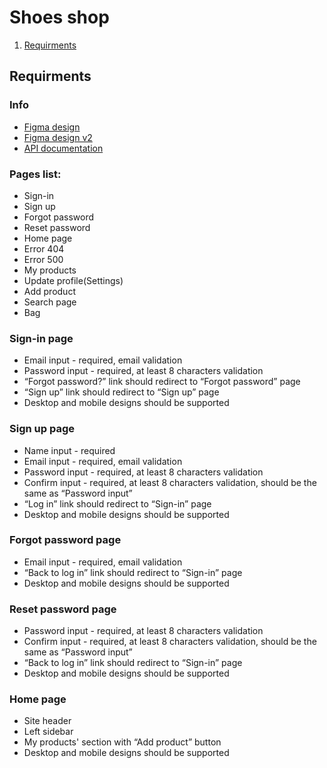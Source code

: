 # Shoes shop

1. [Requirments](#requirments)

## Requirments
### Info 
- [Figma design](https://www.figma.com/file/2GY85OWH9Gn3oEp5S6vktP/SHOES_STORE_TEAM2?type=design&node-id=3302-3328&t=EH0EoOAacUTBUTCc-0)
- [Figma design v2](https://www.figma.com/file/ny4CJBOFrocjV27M3ev76q/Shoes-shop?type=design&node-id=32-6042&t=KUiKdDdLsfgABFnL-0)
- [API documentation](https://shoes-shop-strapi.herokuapp.com/documentation)

### Pages list:

- Sign-in
- Sign up
- Forgot password
- Reset password
- Home page
- Error 404
- Error 500
- My products
- Update profile(Settings)
- Add product
- Search page
- Bag

### Sign-in page

- Email input - required, email validation
- Password input - required, at least 8 characters validation
- “Forgot password?” link should redirect to “Forgot password” page
- “Sign up” link should redirect to “Sign up” page
- Desktop and mobile designs should be supported

### Sign up page

- Name input - required
- Email input - required, email validation
- Password input - required, at least 8 characters validation
- Confirm input - required, at least 8 characters validation, should be the same as “Password input”
- “Log in” link should redirect to “Sign-in” page
- Desktop and mobile designs should be supported

### Forgot password page

- Email input - required, email validation
- “Back to log in” link should redirect to “Sign-in” page
- Desktop and mobile designs should be supported

### Reset password page

- Password input - required, at least 8 characters validation
- Confirm input - required, at least 8 characters validation, should be the same as “Password input”
- “Back to log in” link should redirect to “Sign-in” page
- Desktop and mobile designs should be supported

### Home page

- Site header
- Left sidebar
- My products' section with “Add product” button
- Desktop and mobile designs should be supported
